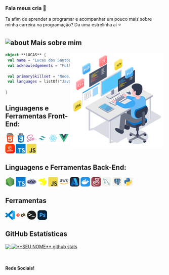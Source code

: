 ### Fala meus cria 👋

Ta afim de aprender a programar e acompanhar um pouco mais sobre minha carreira na programação? Da uma estrelinha ai ⭐ 

## <img width="45" alt="about" src="https://raw.github.com/elizarov/elizarov/master/about.png"> Mais sobre mim

<img align="right" width="300" src="46207-programmer-1.gif" />

```kotlin
object **LUCAS** {
 val name = "Lucas dos Santos Pardinho"
 val acknowledgements = "Full Stack Developer"
 
 val primarySkillset = "Node.js ReactJS, AWS, Node, React, NestJS, Vue,"
 val languages = listOf("JavaScript", "Python", "MySql", "PHP",) 

}
```

## **Linguagens e Ferramentas Front-End:**  


<code><img height="30" src="https://raw.githubusercontent.com/github/explore/80688e429a7d4ef2fca1e82350fe8e3517d3494d/topics/html/html.png"></code>
<code><img height="30" src="https://raw.githubusercontent.com/github/explore/80688e429a7d4ef2fca1e82350fe8e3517d3494d/topics/css/css.png"></code>
<code><img height="30" src="https://raw.githubusercontent.com/github/explore/80688e429a7d4ef2fca1e82350fe8e3517d3494d/topics/sass/sass.png"></code>
<code><img height="30" src="https://raw.githubusercontent.com/github/explore/80688e429a7d4ef2fca1e82350fe8e3517d3494d/topics/tailwind/tailwind.png"></code>
<code><img height="30" src="https://raw.githubusercontent.com/github/explore/80688e429a7d4ef2fca1e82350fe8e3517d3494d/topics/react/react.png"></code>
<code><img height="30" src="https://raw.githubusercontent.com/github/explore/80688e429a7d4ef2fca1e82350fe8e3517d3494d/topics/vue/vue.png"></code>
<code><img height="30" src="https://raw.githubusercontent.com/tandpfun/skill-icons/d1c752b99bb25a0e5aa363bae1db2809173ee966/icons/JQuery.svg"></code>
<code><img height="30" src="https://raw.githubusercontent.com/github/explore/80688e429a7d4ef2fca1e82350fe8e3517d3494d/topics/typescript/typescript.png"></code>
<code><img height="30" src="https://raw.githubusercontent.com/github/explore/80688e429a7d4ef2fca1e82350fe8e3517d3494d/topics/javascript/javascript.png"></code>


## **Linguagens e Ferramentas Back-End:**  

<code><img height="30" src="https://raw.githubusercontent.com/github/explore/80688e429a7d4ef2fca1e82350fe8e3517d3494d/topics/nodejs/nodejs.png"></code>
<code><img height="30" src="https://raw.githubusercontent.com/github/explore/80688e429a7d4ef2fca1e82350fe8e3517d3494d/topics/typescript/typescript.png"></code>
<code><img height="30" src="https://raw.githubusercontent.com/github/explore/80688e429a7d4ef2fca1e82350fe8e3517d3494d/topics/php/php.png"></code>
<code><img height="30" src="https://raw.githubusercontent.com/nimasfl/nestjs-icons/325530fd2b05f354d44ce5cf94c056dde019a8fe/nest-controller.svg"></code>
<code><img height="30" src="https://raw.githubusercontent.com/github/explore/80688e429a7d4ef2fca1e82350fe8e3517d3494d/topics/javascript/javascript.png"></code>
<code><img height="30" src="https://raw.githubusercontent.com/github/explore/80688e429a7d4ef2fca1e82350fe8e3517d3494d/topics/aws/aws.png"></code>
<code><img height="30" src="https://raw.githubusercontent.com/tandpfun/skill-icons/d1c752b99bb25a0e5aa363bae1db2809173ee966/icons/Azure-Dark.svg"></code>
<code><img height="30" src="https://raw.githubusercontent.com/tandpfun/skill-icons/d1c752b99bb25a0e5aa363bae1db2809173ee966/icons/Docker.svg"></code>
<code><img height="30" src="https://raw.githubusercontent.com/tandpfun/skill-icons/d1c752b99bb25a0e5aa363bae1db2809173ee966/icons/Jest.svg"></code>
<code><img height="30" src="https://raw.githubusercontent.com/tandpfun/skill-icons/d1c752b99bb25a0e5aa363bae1db2809173ee966/icons/MySQL-Light.svg"></code>
<code><img height="30" src="https://raw.githubusercontent.com/tandpfun/skill-icons/d1c752b99bb25a0e5aa363bae1db2809173ee966/icons/PostgreSQL-Light.svg"></code>
<code><img height="30" src="https://raw.githubusercontent.com/tandpfun/skill-icons/d1c752b99bb25a0e5aa363bae1db2809173ee966/icons/Python-Light.svg"></code>

## **Ferramentas**  

<code><img height="30" src="https://raw.githubusercontent.com/github/explore/80688e429a7d4ef2fca1e82350fe8e3517d3494d/topics/visual-studio-code/visual-studio-code.png"></code>
<code><img height="30" src="https://raw.githubusercontent.com/github/explore/80688e429a7d4ef2fca1e82350fe8e3517d3494d/topics/git/git.png"></code>
<code><img height="30" src="https://raw.githubusercontent.com/github/explore/80688e429a7d4ef2fca1e82350fe8e3517d3494d/topics/terminal/terminal.png"></code>
<code><img height="30" src="https://raw.githubusercontent.com/tandpfun/skill-icons/d1c752b99bb25a0e5aa363bae1db2809173ee966/icons/Photoshop.svg"></code>


## **GitHub Estatísticas**

<a href="https://github.com/lucas3322">
  <img align="center" src="https://github-readme-stats.vercel.app/api/top-langs/?username=lucas3322&theme=dracula&hide_langs_below=1" />
</a>

<a href="https://github.com/lucas3322">
 <img align="center" src="https://github-readme-stats.vercel.app/api?username=lucas3322&show_icons=true&theme=dracula&line_height=27" alt="**SEU NOME** github stats"/>
</a>

[website]: https://codedev.ga/
[twitter]: https://twitter.com/SEUTWITTER
[youtube]: https://www.youtube.com/user/SEUYOUTUBE/
[instagram]: https://www.instagram.com/SEUINSTAGRAM/
[linkedin]: https://www.linkedin.com/in/SEULINKEDIN/
<br>

#### Rede Sociais!




